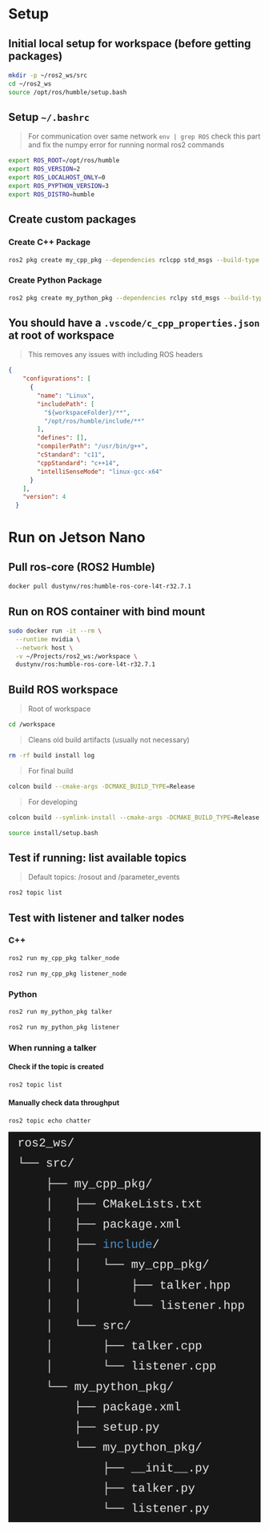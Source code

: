 
# Setup

## Initial local setup for workspace (before getting packages)
```bash
mkdir -p ~/ros2_ws/src
cd ~/ros2_ws
source /opt/ros/humble/setup.bash
```

## Setup `~/.bashrc`
> For communication over same network
> `env | grep ROS`
> check this part and fix the numpy error for running normal ros2 commands
```bash
export ROS_ROOT=/opt/ros/humble
export ROS_VERSION=2
export ROS_LOCALHOST_ONLY=0
export ROS_PYPTHON_VERSION=3
export ROS_DISTRO=humble
```

## Create custom packages
### Create C++ Package
```bash
ros2 pkg create my_cpp_pkg --dependencies rclcpp std_msgs --build-type ament_cmake --license MIT
```

### Create Python Package
```bash
ros2 pkg create my_python_pkg --dependencies rclpy std_msgs --build-type ament_python --license MIT
```

## You should have a `.vscode/c_cpp_properties.json` at root of workspace
> This removes any issues with including ROS headers
```json
{
    "configurations": [
      {
        "name": "Linux",
        "includePath": [
          "${workspaceFolder}/**",
          "/opt/ros/humble/include/**"
        ],
        "defines": [],
        "compilerPath": "/usr/bin/g++",
        "cStandard": "c11",
        "cppStandard": "c++14",
        "intelliSenseMode": "linux-gcc-x64"
      }
    ],
    "version": 4
  }
```

# Run on Jetson Nano 
## Pull ros-core (ROS2 Humble)
```bash
docker pull dustynv/ros:humble-ros-core-l4t-r32.7.1
```
## Run on ROS container with bind mount
```bash
sudo docker run -it --rm \
  --runtime nvidia \
  --network host \
  -v ~/Projects/ros2_ws:/workspace \
  dustynv/ros:humble-ros-core-l4t-r32.7.1
```
## Build ROS workspace
> Root of workspace
```bash
cd /workspace
```
> Cleans old build artifacts (usually not necessary)
```bash
rm -rf build install log
```
> For final build
```bash
colcon build --cmake-args -DCMAKE_BUILD_TYPE=Release
```
> For developing
```bash
colcon build --symlink-install --cmake-args -DCMAKE_BUILD_TYPE=Release
```
```bash
source install/setup.bash
```
## Test if running: list available topics
> Default topics: /rosout and /parameter_events
```bash
ros2 topic list
```
## Test with listener and talker nodes
### C++
```bash
ros2 run my_cpp_pkg talker_node
```
```bash
ros2 run my_cpp_pkg listener_node
```

### Python
```bash
ros2 run my_python_pkg talker
```
```bash
ros2 run my_python_pkg listener
```

### When running a talker
#### Check if the topic is created
```bash
ros2 topic list
```
#### Manually check data throughput
```bash
ros2 topic echo chatter
```

![Alt text](public/folder_structure.png)